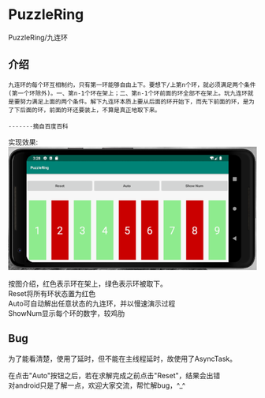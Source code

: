 # PuzzleRing
PuzzleRing/九连环  


## 介绍
```
九连环的每个环互相制约，只有第一环能够自由上下。要想下/上第n个环，就必须满足两个条件(第一个环除外)。一、第n-1个环在架上；二、第n-1个环前面的环全部不在架上。玩九连环就是要努力满足上面的两个条件。解下九连环本质上要从后面的环开始下，而先下前面的环，是为了下后面的环，前面的环还要装上，不算是真正地取下来。

-------摘自百度百科
```

实现效果:  
![image](./sample.png)  

按图介绍，红色表示环在架上，绿色表示环被取下。  
Reset将所有环状态置为红色  
Auto可自动解出任意状态的九连环，并以慢速演示过程  
ShowNum显示每个环的数字，较鸡肋  


## Bug
为了能看清楚，使用了延时，但不能在主线程延时，故使用了AsyncTask。  

在点击"Auto"按钮之后，若在求解完成之前点击"Reset"，结果会出错  
对android只是了解一点，欢迎大家交流，帮忙解bug，^_^
  